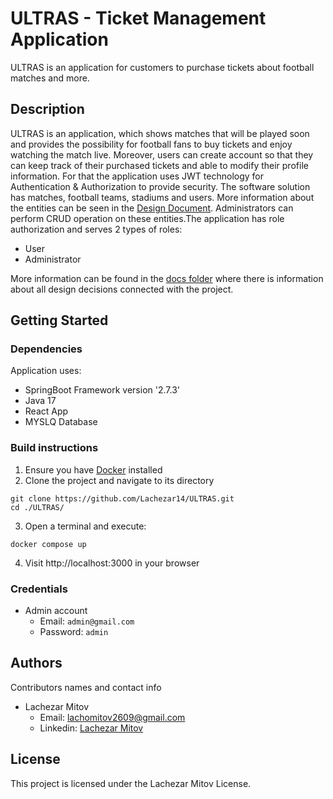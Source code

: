 # ULTRAS - Ticket Management Application

ULTRAS is an application for customers to purchase tickets about football matches and more.

## Description

ULTRAS is an application, which shows matches that will be played soon and provides the possibility for football fans to buy tickets and enjoy watching the match live. Moreover, users can create account so that they can keep track of their purchased tickets and able to modify their profile information. For that the application uses JWT technology for Authentication & Authorization to provide security. The software solution has matches, football teams, stadiums and users. More information about the entities can be seen in the [Design Document](https://github.com/Lachezar14/ULTRAS/tree/main/docs). Administrators can perform CRUD operation on these entities.The application has role authorization and serves 2 types of roles:
   * User
   * Administrator
   
More information can be found in the [docs folder](https://github.com/Lachezar14/ULTRAS/tree/main/docs) where there is information about all design decisions connected with the project.

## Getting Started

### Dependencies

Application uses:

* SpringBoot Framework version  '2.7.3'
* Java 17
* React App
* MYSLQ Database

### Build instructions

1. Ensure you have [Docker](https://www.docker.com/) installed
2. Clone the project and navigate to its directory
```
git clone https://github.com/Lachezar14/ULTRAS.git
cd ./ULTRAS/
```
3. Open a terminal and execute:
```
docker compose up
```
4. Visit http://localhost:3000 in your browser

### Credentials
* Admin account
    * Email: `admin@gmail.com`
    * Password: `admin`

## Authors

Contributors names and contact info

* Lachezar Mitov
    * Email: lachomitov2609@gmail.com
    * Linkedin: [Lachezar Mitov](https://www.linkedin.com/in/lachezar-mitov-922b49230/)

## License

This project is licensed under the Lachezar Mitov License.


